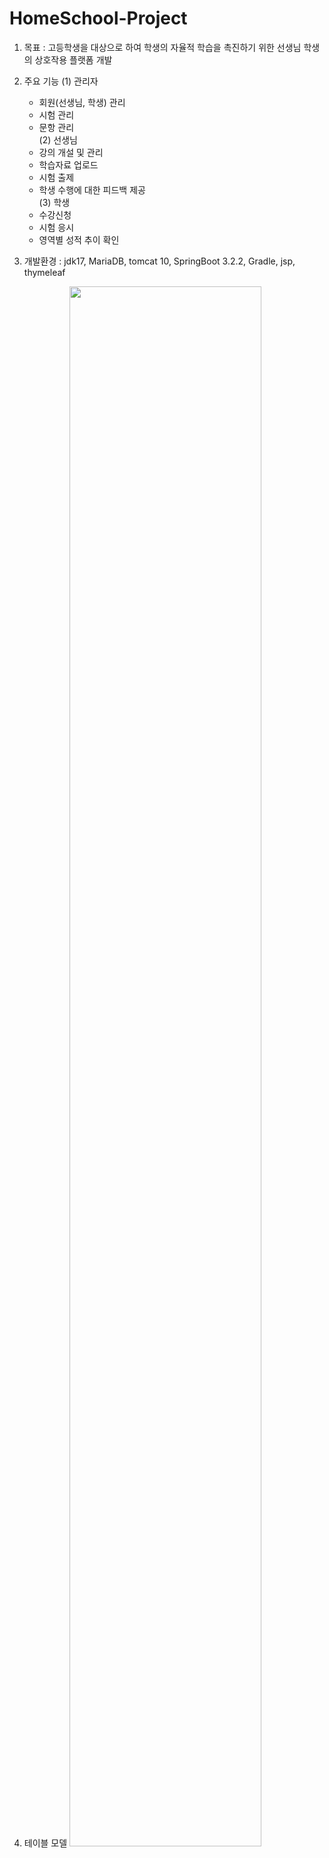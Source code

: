 # HomeSchool-Project

1. 목표 : 고등학생을 대상으로 하여 학생의 자율적 학습을 촉진하기 위한 선생님 학생의 상호작용 플랫폼 개발

2. 주요 기능
   (1) 관리자
     - 회원(선생님, 학생) 관리
     - 시험 관리
     - 문항 관리
        <br>
   (2) 선생님
     - 강의 개설 및 관리
     - 학습자료 업로드
     - 시험 출제
     - 학생 수행에 대한 피드백 제공<br>
   (3) 학생
     - 수강신청
     - 시험 응시
     - 영역별 성적 추이 확인<br>

3. 개발환경 : jdk17, MariaDB, tomcat 10, SpringBoot 3.2.2, Gradle, jsp, thymeleaf
   
4. 테이블 모델
   <img width="80%" src="https://github.com/lsum9/HomeSchool-Project/issues/1#issuecomment-1916260644"/>
